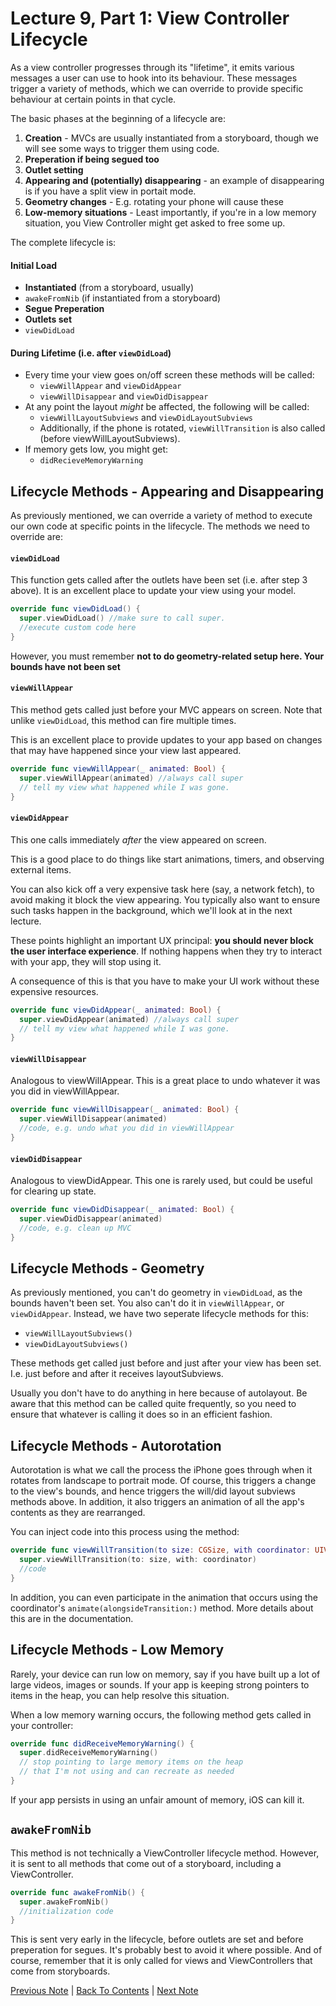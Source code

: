 # Lecture 9, Part 1: View Controller Lifecycle

As a view controller progresses through its "lifetime", it emits various messages a user can use to hook into its behaviour. These messages trigger a variety of methods, which we can override to provide specific behaviour at certain points in that cycle.

The basic phases at the beginning of a lifecycle are:
1. **Creation** - MVCs are usually instantiated from a storyboard, though we will see some ways to trigger them using code.
2. **Preperation if being segued too**
3. **Outlet setting**
4. **Appearing and (potentially) disappearing** - an example of disappearing is if you have a split view in portait mode.
5. **Geometry changes** - E.g. rotating your phone will cause these
6. **Low-memory situations** - Least importantly, if you're in a low memory situation, you View Controller might get asked to free some up.

The complete lifecycle is:

#### Initial Load
* **Instantiated** (from a storyboard, usually)
* `awakeFromNib` (if instantiated from a storyboard)
* **Segue Preperation**
* **Outlets set**
* `viewDidLoad`

#### During Lifetime (i.e. after `viewDidLoad`)
* Every time your view goes on/off screen these methods will be called:
  * `viewWillAppear` and `viewDidAppear`
  * `viewWillDisappear` and `viewDidDisappear`
* At any point the layout *might* be affected, the following will be called:
  *  `viewWillLayoutSubviews` and `viewDidLayoutSubviews`
  *  Additionally, if the phone is rotated, `viewWillTransition` is also called (before viewWillLayoutSubviews).
*  If memory gets low, you might get:
   * `didRecieveMemoryWarning`

## Lifecycle Methods - Appearing and Disappearing

As previously mentioned, we can override a variety of method to execute our own code at specific points in the lifecycle. The methods we need to override are:

#### `viewDidLoad`

This function gets called after the outlets have been set (i.e. after step 3 above). It is an excellent place to update your view using your model.

```Swift
override func viewDidLoad() {
  super.viewDidLoad() //make sure to call super.
  //execute custom code here  
}
```

However, you must remember **not to do geometry-related setup here. Your bounds have not been set**

#### `viewWillAppear`

This method gets called just before your MVC appears on screen. Note that unlike `viewDidLoad`, this method can fire multiple times.

This is an excellent place to provide updates to your app based on changes that may have happened since your view last appeared.

```Swift
override func viewWillAppear(_ animated: Bool) {
  super.viewWillAppear(animated) //always call super
  // tell my view what happened while I was gone.
}
```

#### `viewDidAppear`

This one calls immediately *after* the view appeared on screen.

This is a good place to do things like start animations, timers, and observing external items. 

You can also kick off a very expensive task here (say, a network fetch), to avoid making it block the view appearing. You typically also want to ensure such tasks happen in the background, which we'll look at in the next lecture.

These points highlight an important UX principal: **you should never block the user interface experience**. If nothing happens when they try to interact with your app, they will stop using it.

A consequence of this is that you have to make your UI work without these expensive resources.

```Swift
override func viewDidAppear(_ animated: Bool) {
  super.viewDidAppear(animated) //always call super
  // tell my view what happened while I was gone.
}
```

#### `viewWillDisappear`

Analogous to viewWillAppear. This is a great place to undo whatever it was you did in viewWillAppear.

```Swift
override func viewWillDisappear(_ animated: Bool) {
  super.viewWillDisappear(animated)
  //code, e.g. undo what you did in viewWillAppear
} 
```

#### `viewDidDisappear`

Analogous to viewDidAppear. This one is rarely used, but could be useful for clearing up state.

```Swift
override func viewDidDisappear(_ animated: Bool) {
  super.viewDidDisappear(animated)
  //code, e.g. clean up MVC
}
```

## Lifecycle Methods - Geometry

As previously mentioned, you can't do geometry in `viewDidLoad`, as the bounds haven't been set. You also can't do it in `viewWillAppear`, or `viewDidAppear`. Instead, we have two seperate lifecycle methods for this:

* `viewWillLayoutSubviews()`
* `viewDidLayoutSubviews()`

These methods get called just before and just after your view has been set. I.e. just before and after it receives layoutSubviews.

Usually you don't have to do anything in here because of autolayout. Be aware that this method can be called quite frequently, so you need to ensure that whatever is calling it does so in an efficient fashion.

## Lifecycle Methods - Autorotation

Autorotation is what we call the process the iPhone goes through when it rotates from landscape to portrait mode. Of course, this triggers a change to the view's bounds, and hence triggers the will/did layout subviews methods above. In addition, it also triggers an animation of all the app's contents as they are rearranged.

You can inject code into this process using the method:

```Swift
override func viewWillTransition(to size: CGSize, with coordinator: UIViewControllerTransitionCoordinator) {
  super.viewWillTransition(to: size, with: coordinator)
  //code
}
```

In addition, you can even participate in the animation that occurs using the coordinator's `animate(alongsideTransition:)` method. More details about this are in the documentation.

## Lifecycle Methods - Low Memory

Rarely, your device can run low on memory, say if you have built up a lot of large videos, images or sounds. If your app is keeping strong pointers to items in the heap, you can help resolve this situation.

When a low memory warning occurs, the following method gets called in your controller:

```Swift
override func didReceiveMemoryWarning() {
  super.didReceiveMemoryWarning()
  // stop pointing to large memory items on the heap
  // that I'm not using and can recreate as needed
}
```

If your app persists in using an unfair amount of memory, iOS can kill it.

## `awakeFromNib`

This method is not technically a ViewController lifecycle method. However, it is sent to all methods that come out of a storyboard, including a ViewController.

```Swift
override func awakeFromNib() {
  super.awakeFromNib()
  //initialization code
}
```

This is sent very early in the lifecycle, before outlets are set and before preperation for segues. It's probably best to avoid it where possible. And of course, remember that it is only called for views and ViewControllers that come from storyboards.

[Previous Note](../Lecture%209%20-%20View%20Controller%20Lifecycle%20and%20Scroll%20Views/Part%200%20-%20Intro.md) | [Back To Contents](https://github.com/Firanus/stanford-iOS-lecture-notes) |  [Next Note](../Lecture%209%20-%20View%20Controller%20Lifecycle%20and%20Scroll%20Views/Part%202%20-%20UIScrollView.md)